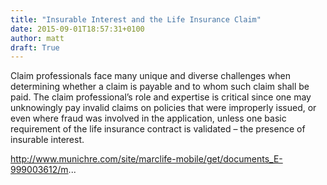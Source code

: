 ```yaml
---
title: "Insurable Interest and the Life Insurance Claim"
date: 2015-09-01T18:57:31+0100
author: matt
draft: True
---
```

Claim professionals face many unique and diverse challenges when determining whether a claim is payable and to whom such claim shall be paid. The claim professional’s role and expertise is critical since one may unknowingly pay invalid claims on policies that were improperly issued, or even where fraud was involved in the application, unless one basic requirement of the life insurance contract is validated – the presence of insurable interest.

http://www.munichre.com/site/marclife-mobile/get/documents_E-999003612/m...
